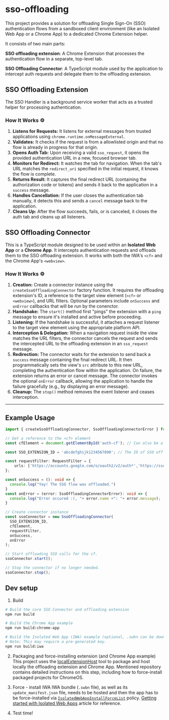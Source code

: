 <!--
 Copyright 2025 Google LLC

 Licensed under the Apache License, Version 2.0 (the "License");
 you may not use this file except in compliance with the License.
 You may obtain a copy of the License at

      https://www.apache.org/licenses/LICENSE-2.0

 Unless required by applicable law or agreed to in writing, software
 distributed under the License is distributed on an "AS IS" BASIS,
 WITHOUT WARRANTIES OR CONDITIONS OF ANY KIND, either express or implied.
 See the License for the specific language governing permissions and
 limitations under the License.
 -->

# sso-offloading
This project provides a solution for offloading Single Sign-On (SSO) authentication flows from a sandboxed client environment (like an Isolated Web App or a Chrome App) to a dedicated Chrome Extension helper. 

It consists of two main parts:

**SSO offloading extension**: A Chrome Extension that processes the authentication flow in a separate, top-level tab.

**SSO Offloading Connector**: A TypeScript module used by the application to intercept auth requests and delegate them to the offloading extension.
## SSO Offloading Extension
The SSO Handler is a background service worker that acts as a trusted helper for processing authentication.

### How It Works ⚙️

1.  **Listens for Requests:** It listens for external messages from trusted applications using `chrome.runtime.onMessageExternal`.
2.  **Validates:** It checks if the request is from a allowlisted origin and that no flow is already in progress for that origin.
3.  **Opens Auth Tab:** Upon receiving a valid `sso_request`, it opens the provided authentication URL in a new, focused browser tab.
4.  **Monitors for Redirect:** It watches the tab for navigation. When the tab's URL matches the `redirect_uri` specified in the initial request, it knows the flow is complete.
5.  **Returns Result:** It captures the final redirect URL (containing the authorization code or tokens) and sends it back to the application in a `success` message.
6.  **Handles Cancellation:** If the user closes the authentication tab manually, it detects this and sends a `cancel` message back to the application.
7.  **Cleans Up:** After the flow succeeds, fails, or is canceled, it closes the auth tab and cleans up all listeners.


## SSO Offloading Connector
This is a TypeScript module designed to be used within an **Isolated Web App** or a **Chrome App**. It intercepts authentication requests and offloads them to the SSO offloading extension. It works with both the IWA's `<cf>` and the Chrome App's `<webview>`.

### How It Works ⚙️

1.  **Creation:** Create a connector instance using the `createSsoOffloadingConnector` factory function. It requires the offloading extension's ID, a reference to the target view element (`<cf>` or `<webview>`), and URL filters. Optional parameters include `onSuccess` and `onError` callbacks that will be run by the conenctor.
2.  **Handshake:** The `start()` method first "pings" the extension with a `ping` message to ensure it's installed and active before proceeding.
3.  **Listening:** If the handshake is successful, it attaches a request listener to the target view element using the appropriate platform API.
4.  **Interception & Delegation:** When a navigation request inside the view matches the URL filters, the connector cancels the request and sends the intercepted URL to the offloading extension in an `sso_request` message.
5.  **Redirection:** The connector waits for the extension to send back a `success` message containing the final redirect URL. It then programmatically sets the view's `src` attribute to this new URL, completing the authentication flow within the application.
On failure, the extension returns an error or cancel message. The connector invokes the optional `onError` callback, allowing the application to handle the failure gracefully (e.g., by displaying an error message).
6.  **Cleanup:** The `stop()` method removes the event listener and ceases interception.

---

## Example Usage
```typescript
import { createSsoOffloadingConnector, SsoOffloadingConnectorError } from 'sso_offloading_connector';

// Get a reference to the <cf> element
const cfElement = document.getElementById('auth-cf'); // Can also be a WebView element.

const SSO_EXTENSION_ID = 'abcdefghijk1234567890'; // The ID of SSO offloading extension

const requestFilter: RequestFilter = {
    urls: ['https://accounts.google.com/o/oauth2/v2/auth*','https://sso.mycompany.com/*'], // Intercept all requests to these domains.
};

const onSuccess = (): void => {
  console.log("Yay! The SSO flow was offloaded.")
}
const onError = (error: SsoOffloadingConnectorError): void => {
  console.log("Error occured :(, "+ error.name +": "+ error.message);
}

// Create connector instance
const ssoConnector = new SsoOffloadingConnector(
  SSO_EXTENSION_ID,
  cfElement,
  requestFilter,
  onSuccess,
  onError
);

// Start offloading SSO calls for the cf.
ssoConnector.start();

// Stop the connector if no longer needed.
ssoConnector.stop();
```

## Dev setup
1. Build
```bash
# Build the core SSO Connector and offloading extension
npm run build

# Build the Chrome App example
npm run build:chrome-app

# Build the Isolated Web App (IWA) example (optional, .swbn can be downloaded from this repo, bundle id: yr57inu2f27fji2d2xd2lj7fjt3scdhby3bs7s4vdxh3rrujkdnaaaic, version 1.0.0)
# Note: This may require a pre-generated key.
npm run build:iwa
```
2. Packaging and force-installing extension (and Chrome App example)
This project uses the [localExtensionHost](https://github.com/alex292/localExtensionHost/tree/main) tool to package and host locally the offloading extension and Chrome App. Mentioned repository contains detailed instructions on this step, including how to force-install packaged projects for ChromeOS.

3. Force - install IWA
IWA bundle (`.swbn` file), as well as its `update_manifest.json` file, needs to be hosted and then the app has to be force-installed via [`IsolatedWebAppInstallForceList`](https://chromeenterprise.google/policies/#IsolatedWebAppInstallForceList) policy. 
[Getting started with Isolated Web Apps](https://chromeos.dev/en/tutorials/getting-started-with-isolated-web-apps) article for reference.

4. Test time!
